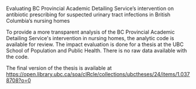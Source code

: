 Evaluating BC Provincial Academic Detailing Service’s intervention on antibiotic prescribing for suspected urinary tract infections in British Columbia’s nursing homes

To provide a more transparent analysis of the BC Provincial Academic Detailing Service's intervention in nursing homes, the analytic code is available for review. The impact evaluation is done for a thesis at the UBC School of Population and Public Health. There is no raw data available with the code. 

The final version of the thesis is available at https://open.library.ubc.ca/soa/cIRcle/collections/ubctheses/24/items/1.0378708?o=0
